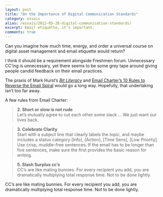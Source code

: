 ```yaml
---
layout: post
title: "On the Importance of Digital Communication Standards"
category: essais
alias: /essais/2012-05-28-digital-communication-standards/
excerpt: Email etiquette, it's important.
comments: true
---
```


Can you imagine how much time, energy, and order a universal course on digital asset management and email etiquette would return?  

I think it should be a requirement alongside Freshmen forum. Unnecessary CC’ing is unnecessary, yet there seems to be some grey tape around giving people candid feedback on their email practices.  

The praxis of Mark Hurst’s [_Bit Literacy_](http://bitliteracy.com/) and [Email Charter’s 10 Rules to Reverse the Email Spiral](http://emailcharter.org/) would go a long way. Hopefully, that undertaking isn’t too far away.

A few rules from Email Charter:  

>**2.  Short or slow is not rude**  
> Let’s mutually agree to cut each other some slack … We just want our lives back.  

>**3.  Celebrate Clarity**  
>Start with a subject line that clearly labels the topic, and maybe includes a status category [Info], [Action], [Time Sens], [Low Priority]. Use crisp, muddle-free sentences. If the email has to be longer than five sentences, make sure the first provides the basic reason for writing.  

>**5.  Slash Surplus cc’s**  
>CC’s are like mating bunnies. For every recipient you add, you are dramatically multiplying total response time. Not to be done lightly.  

CC’s are like mating bunnies. For every recipient you add, you are dramatically multiplying total response time. Not to be done lightly.  

<a href="https://plus.google.com/+VincentBarr0?rel=author"></a>
